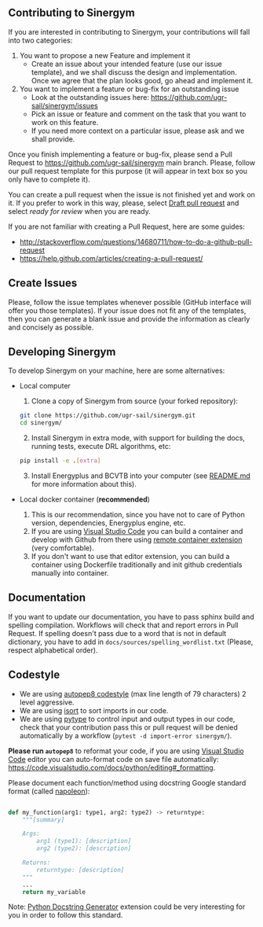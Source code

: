 ## Contributing to Sinergym

If you are interested in contributing to Sinergym, your contributions will fall
into two categories:
1. You want to propose a new Feature and implement it
    - Create an issue about your intended feature (use our issue template), and we shall discuss the design and
    implementation. Once we agree that the plan looks good, go ahead and implement it.
2. You want to implement a feature or bug-fix for an outstanding issue
    - Look at the outstanding issues here: https://github.com/ugr-sail/sinergym/issues
    - Pick an issue or feature and comment on the task that you want to work on this feature.
    - If you need more context on a particular issue, please ask and we shall provide.

Once you finish implementing a feature or bug-fix, please send a Pull Request to
https://github.com/ugr-sail/sinergym main branch. Please, follow our pull request template for this purpose
(it will appear in text box so you only have to complete it).

You can create a pull request when the issue is not finished yet and work on it. If you prefer to work in this way, please, select [Draft pull request](https://github.blog/2019-02-14-introducing-draft-pull-requests/) and select *ready for review* when you are ready.

If you are not familiar with creating a Pull Request, here are some guides:
- http://stackoverflow.com/questions/14680711/how-to-do-a-github-pull-request
- https://help.github.com/articles/creating-a-pull-request/

## Create Issues

Please, follow the issue templates whenever possible (GitHub interface will offer you those templates). If your issue does not fit any of the templates, then you can generate a blank issue and provide the information as clearly and concisely as possible.

## Developing Sinergym

To develop Sinergym on your machine, here are some alternatives:

- Local computer

    1. Clone a copy of Sinergym from source (your forked repository):

    ```bash
    git clone https://github.com/ugr-sail/sinergym.git
    cd sinergym/
    ```

    2. Install Sinergym in extra mode, with support for building the docs, running tests, execute DRL algorithms, etc:

    ```bash
    pip install -e .[extra]
    ```

    3. Install Energyplus and BCVTB into your computer (see [README.md](https://github.com/ugr-sail/sinergym/blob/main/README.md) for more information about this).

- Local docker container (**recommended**)

    1. This is our recommendation, since you have not to care of Python version, dependencies, Energyplus engine, etc.
    2. If you are using [Visual Studio Code](https://code.visualstudio.com/) you can build a container and develop with Github from there using [remote container extension](https://code.visualstudio.com/docs/remote/containers) (very comfortable).
    3. If you don't want to use that editor extension, you can build a container using Dockerfile traditionally and init github credentials manually into container.

## Documentation

If you want to update our documentation, you have to pass sphinx build and spelling compilation. Workflows will check that and report errors in Pull Request. If spelling doesn't pass due to a word that is not in default dictionary, you have to add in `docs/sources/spelling_wordlist.txt` (Please, respect alphabetical order).

## Codestyle

- We are using [autopep8 codestyle](https://github.com/hhatto/autopep8) (max line length of 79 characters) 2 level aggressive.
- We are using [isort](https://github.com/PyCQA/isort) to sort imports in our code.
- We are using [pytype](https://github.com/google/pytype) to control input and output types in our code, check that your contribution pass this or pull request will be denied automatically by a workflow (`pytest -d import-error sinergym/`).

**Please run `autopep8`** to reformat your code, if you are using [Visual Studio Code](https://code.visualstudio.com/) editor you can auto-format code on save file automatically: https://code.visualstudio.com/docs/python/editing#_formatting.

Please document each function/method using docstring Google standard format (called [napoleon](https://sphinxcontrib-napoleon.readthedocs.io/en/latest/example_google.html)):

```python

def my_function(arg1: type1, arg2: type2) -> returntype:
    """[summary]

    Args:
        arg1 (type1): [description]
        arg2 (type2): [description]

    Returns:
        returntype: [description]
    """
    ...
    return my_variable
```

Note: [Python Docstring Generator](https://marketplace.visualstudio.com/items?itemName=njpwerner.autodocstring) extension could be very interesting for you in order to follow this standard.
